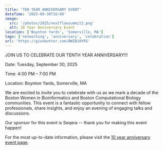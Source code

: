 ```yaml
---
title: 'TEN YEAR ANNIVERSARY EVENT'
dateTime: '2025-09-30T16:00'
image:
  src: '/photos/2025/nextflowsummit2.png'
  alt: 10 Year Anniversary Event
location: ['Boynton Yards', 'Somerville, MA']
tags: ['networking', 'anniversary', 'celebration']
url: 'https://givebutter.com/BWIB10YRS'
---
```


JOIN US TO CELEBRATE OUR TENTH YEAR ANNIVERSARY!!!

Date: Tuesday, September 30, 2025

Time: 4:00 PM – 7:00 PM

Location: Boynton Yards, Somerville, MA

We are excited to invite you to celebrate with us as we mark a decade of the Boston Women in Bioinformatics and Boston Computational Biology communities. This event is a fantastic opportunity to connect with fellow professionals, share insights, and enjoy an evening of engaging talks and discussions.

Our sponsor for this event is Seqera -- thank you for making this event happen!

For the most up-to-date information, please visit the [10 year anniversary event page](events/tenyearanniversary).
